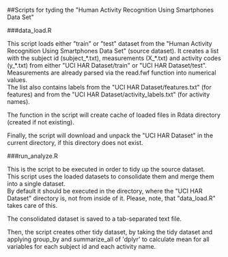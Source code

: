 ##Scripts for tyding the "Human Activity Recognition Using Smartphones Data Set"

###data\_load.R

This script loads either "train" or "test" dataset from the "Human Activity Recognition Using Smartphones Data Set" (source dataset).
It creates a list with the subject id (subject\_\*.txt), measurements (X\_\*.txt) and activity codes (y\_\*.txt) from either "UCI HAR Dataset/train" or "UCI HAR Dataset/test". Measurements are already parsed via the read.fwf function into numerical values.  
The list also contains labels from the "UCI HAR Dataset/features.txt" (for features) and from the "UCI HAR Dataset/activity_labels.txt" (for activity names).

The function in the script will create cache of loaded files in Rdata directory (created if not existing).

Finally, the script will download and unpack the "UCI HAR Dataset" in the current directory, if this directory does not exist.

###run\_analyze.R

This is the script to be executed in order to tidy up the source dataset.  
This script uses the loaded datasets to consolidate them and merge them into a single dataset.  
By default it should be executed in the directory, where the "UCI HAR Dataset" directory is, not from inside of it. Please, note, that "data\_load.R" takes care of this.

The consolidated dataset is saved to a tab-separated text file.

Then, the script creates other tidy dataset, by taking the tidy dataset and applying group\_by and summarize\_all of 'dplyr' to calculate mean for all variables for each subject id and each activity name.